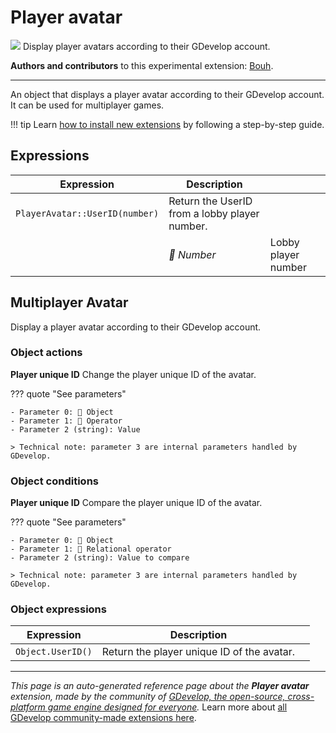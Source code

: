 # Player avatar

<img src="https://asset-resources.gdevelop.io/public-resources/Icons/Line Hero Pack/Master/SVG/Users/1f89f002e87f1e836320f69725d21e3294e7e2e18ff7dd645c6973e9775d24c3_Users_avatar_user_profile_male.svg" class="extension-icon"></img>
Display player avatars according to their GDevelop account.

**Authors and contributors** to this experimental extension: [Bouh](https://gd.games/Bouh).

---

An object that displays a player avatar according to their GDevelop account. It can be used for multiplayer games.

!!! tip
    Learn [how to install new extensions](/gdevelop5/extensions/search) by following a step-by-step guide.

## Expressions

| Expression | Description |  |
|-----|-----|-----|
| `PlayerAvatar::UserID(number)` | Return the UserID from a lobby player number. ||
| | _🔢 Number_ | Lobby player number |

## Multiplayer Avatar 

Display a player avatar according to their GDevelop account. 

### Object actions

**Player unique ID**
Change the player unique ID of the avatar.

??? quote "See parameters"

    - Parameter 0: 👾 Object
    - Parameter 1: 🟰 Operator
    - Parameter 2 (string): Value

    > Technical note: parameter 3 are internal parameters handled by GDevelop.

### Object conditions

**Player unique ID**
Compare the player unique ID of the avatar.

??? quote "See parameters"

    - Parameter 0: 👾 Object
    - Parameter 1: 🟰 Relational operator
    - Parameter 2 (string): Value to compare

    > Technical note: parameter 3 are internal parameters handled by GDevelop.

### Object expressions

| Expression | Description |  |
|-----|-----|-----|
| `Object.UserID()` | Return the player unique ID of the avatar. ||


---

*This page is an auto-generated reference page about the **Player avatar** extension, made by the community of [GDevelop, the open-source, cross-platform game engine designed for everyone](https://gdevelop.io/).* Learn more about [all GDevelop community-made extensions here](/gdevelop5/extensions).